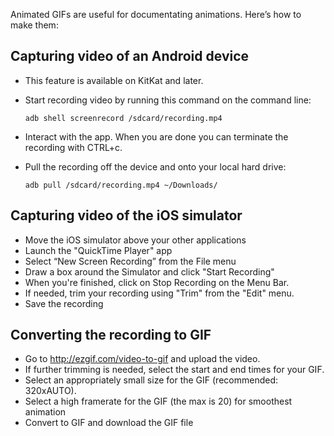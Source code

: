 Animated GIFs are useful for documentating animations. Here’s how to make them:

## Capturing video of an Android device

 * This feature is available on KitKat and later.
 * Start recording video by running this command on the command line:

    ```adb shell screenrecord /sdcard/recording.mp4```

 * Interact with the app. When you are done you can terminate the recording with CTRL+c.

 * Pull the recording off the device and onto your local hard drive:

    ```adb pull /sdcard/recording.mp4 ~/Downloads/```

## Capturing video of the iOS simulator

 * Move the iOS simulator above your other applications
 * Launch the "QuickTime Player" app
 * Select “New Screen Recording” from the File menu
 * Draw a box around the Simulator and click "Start Recording"
 * When you're finished, click on Stop Recording on the Menu Bar.
 * If needed, trim your recording using "Trim" from the "Edit" menu.
 * Save the recording

## Converting the recording to GIF

 * Go to http://ezgif.com/video-to-gif and upload the video.
 * If further trimming is needed, select the start and end times for your GIF.
 * Select an appropriately small size for the GIF (recommended: 320xAUTO).
 * Select a high framerate for the GIF (the max is 20) for smoothest animation
 * Convert to GIF and download the GIF file